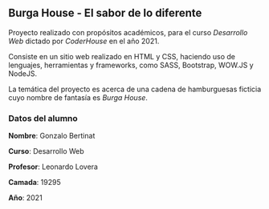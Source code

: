 ## Burga House - El sabor de lo diferente

Proyecto realizado con propósitos académicos, para el curso _Desarrollo Web_ dictado por *CoderHouse* en el año 2021.

Consiste en un sitio web realizado en HTML y CSS, haciendo uso de lenguajes, herramientas y frameworks, como SASS, Bootstrap, WOW.JS y NodeJS.

La temática del proyecto es acerca de una cadena de hamburguesas ficticia cuyo nombre de fantasía es _Burga House_.

### Datos del alumno

**Nombre**: Gonzalo Bertinat

**Curso**: Desarrollo Web

**Profesor**: Leonardo Lovera

**Camada**: 19295

**Año**: 2021
